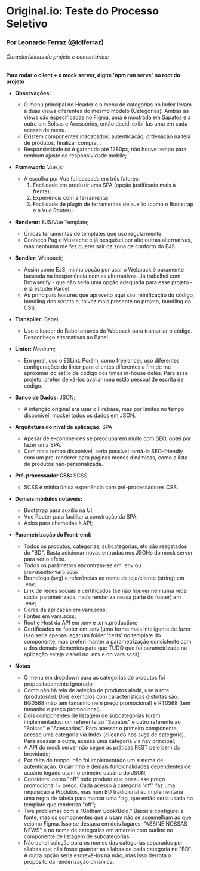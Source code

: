 # Original.io: Teste do Processo Seletivo
### Por Leonardo Ferraz (@ldlferraz)
###### Características do projeto e comentários:

**Para rodar o client + o mock server, digite 'npm run serve' no root do projeto**

  - **Observações:**
    - O menu principal no Header e o menu de categorias no Index levam a duas views diferentes do mesmo
    modelo (Categorias). Ambas as views são especificadas no Figma, uma é mostrada em Sapatos e a outra em
    Bolsas e Acessórios, então decidi exibí-las uma em cada acesso de menu.
    - Existem componentes inacabados: autenticação, ordenação na tela de produtos, finalizar compra...
    - Responsividade só é garantida até 1280px, não houve tempo para nenhum ajuste de responsividade mobile;

  - **Framework:** Vue.js;
    - A escolha por Vue foi baseada em três fatores: 
      1. Facilidade em produzir uma SPA (opção justificada mais à frente); 
      2. Experiência com a ferramenta;
      3. Facilidade de plugin de ferramentas de auxílio (como o Bootstrap e o Vue Router);
  
  - **Renderer:** EJS/Vue Template;
    - Únicas ferramentas de templates que uso regularmente.
    - Conheço Pug e Mustache e já pesquisei por alto outras alternativas, mas nenhuma me fez querer sair da zona de conforto do EJS.
  
  - **Bundler:** Webpack;
    - Assim como EJS, minha opção por usar o Webpack é puramente baseada na inexperiência com as alternativas. Já trabalhei com Browserify - que não seria uma opção adequada para esse projeto - e já estudei Parcel.
    - As principais features que aproveito aqui são: minificação do código, bundling dos scripts e, talvez mais presente no projeto, bundling do CSS.

  - **Transpiler:** Babel;
    - Uso o loader do Babel através do Webpack para transpilar o código. Desconheço alternativas ao Babel.

  - **Linter:** _Nenhum_;
    - Em geral, uso o ESLint. Porém, como freelancer, uso diferentes configurações do linter para clientes diferentes a fim de me aproximar do estilo de código dos times in-house deles. Para esse projeto, preferi deixá-los avaliar meu estilo pessoal de escrita de código.
    
  - **Banco de Dados:** JSON;
    - A intenção original era usar o Firebase, mas por limites no tempo disponível, mockei todos os dados em JSON.

  - **Arquitetura do nível de aplicação:** SPA
    - Apesar de e-commerces se preocuparem muito com SEO, optei por fazer uma SPA. 
    - Com mais tempo disponível, seria possível torná-la SEO-friendly com um pre-renderer para páginas menos dinâmicas, como a lista de produtos não-personalizada.

  - **Pré-processador CSS:** SCSS
    - SCSS é minha única experiência com pré-processadores CSS.

  - **Demais módulos notáveis:**
    - Bootstrap para auxílio na UI;
    - Vue Router para facilitar a construção da SPA;
    - Axios para chamadas à API;
    
  - **Parametrização do Front-end:**
    - Todos os produtos, categorias, subcategorias, etc são resgatados do "BD". Basta adicionar novas entradas
    nos JSONs do mock server para ver o efeito.
    - Todos os parâmetros encontram-se em .env ou src>assets>vars.scss
    - Brandlogo (svg) e referências ao nome da loja/cliente (string) em .env;
    - Link de redes sociais e certificados (se não houver nenhuma rede social parametrizada, nada renderiza nessa parte do footer) em .env;
    - Cores da aplicação em vars.scss;
    - Fontes em vars.scss;
    - Root e Host da API em .env e .env.production;
    - Certificados no footer em .env (uma forma mais inteligente de fazer isso seria apenas laçar um folder 'certs'
    no template do componente, mas preferi manter a parametrização consistente com a dos demais elementos para que TUDO
    que foi parametrizado na aplicação esteja visível no .env e no vars.scss);

  - **Notas**
    - O menu em dropdown para as categorias de produtos foi propositadamente ignorado;
    - Como não há tela de seleção de produtos ainda, use a rote /produtos/:id. Dois exemplos com características distintas são:
    BG0568 (não tem tamanho nem preço promocional) e RT0568 (tem tamanho e preço promocional).
    - Dois componentes de listagem de subcategorias foram implementados: um referente ao "Sapatos" e outro referente
    ao "Bolsas" e "Acessórios". Para acessar o primeiro componente, acesse uma categoria via Index (clicando nos svgs de categoria). 
    Para acessar a outra, acesse uma categoria via nav principal;
    - A API do mock server não segue as práticas REST pelo bem da brevidade;
    - Por falta de tempo, não foi implementado um sistema de autenticação. O carrinho e demais funcionalidades dependentes
    de usuário logado usam o primeiro usuário do JSON;
    - Considerei como "off" todo produto que possuisse preço promocional != preço. Cada acesso à categoria "off" faz
    uma requisição a Produtos, mas num BD tradicional eu implementaria uma regra de tabela para marcar uma flag, que então
    seria usada no template que renderiza "off";
    - Tive problemas com a "Gotham Book/Bold." Baixei e configurei a fonte, mas os componentes que a usam não se assemelham
    ao que vejo no Figma. Isso se destaca em dois lugares: "ASSINE NOSSAS NEWS" e no nome de categorias em amarelo com outline
    no componente de listagem de subcategorias.
    - Não achei solução para os nomes das categorias separados por sílabas que não fosse guardar as sílabas de cada categoria
    no "BD". A outra opção seria escrevê-los na mão, mas isso derrota o propósito da renderização dinâmica.
